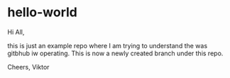 # hello-world

Hi All,

this is just an example repo where I am trying to understand the was gitbhub iw operating. This is now a newly created branch under this repo.

Cheers,
Viktor
